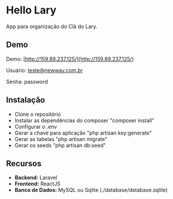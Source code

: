 # Hello Lary
App para organização do Clã do Lary.

## Demo

Demo: [http://159.89.237.125/](http://159.89.237.125/)

Usuário: teste@newway.com.br

Senha: password

## Instalação

 - Clone o repositório
 - Instalar as dependências do composer "composer install"
 - Configurar o .env
 - Gerar a chave para aplicação "php artisan key:generate"
 - Gerar as tabelas "php artisan migrate"
 - Gerar os seeds "php artisan db:seed"

## Recursos

 - **Backend:** Laravel
 - **Frontend:** ReactJS
 - **Banco de Dados:** MySQL ou Sqlite (./database/database.sqlite)

